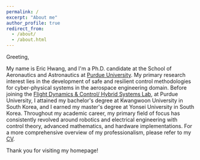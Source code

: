 ```yaml
---
permalink: /
excerpt: "About me"
author_profile: true
redirect_from: 
  - /about/
  - /about.html
---
```


Greeting,

My name is Eric Hwang, and I'm a Ph.D. candidate at the School of Aeronautics and Astronautics at [Purdue University](https://engineering.purdue.edu/AAE). My primary research interest lies in the development of safe and resilient control methodologies for cyber-physical systems in the aerospace engineering domain. Before joining the [Flight Dynamics & Control/ Hybrid Systems Lab](https://sites.google.com/view/fdchsl/home), at Purdue University, I attained my bachelor's degree at Kwangwoon University in South Korea, and I earned my master's degree at Yonsei University in South Korea. Throughout my academic career, my primary field of focus has consistently revolved around robotics and electrical engineering with control theory, advanced mathematics, and hardware implementations. For a more comprehensive overview of my professionalism, please refer to my [CV](https://drive.google.com/file/d/1KfoiL3WSCRDaNayPMSjwQfOM4LnIjxmh/view?usp=drive_link).

Thank you for visiting my homepage!
